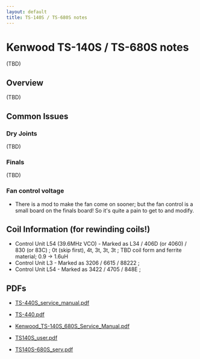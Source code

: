 ```yaml
---
layout: default
title: TS-140S / TS-680S notes
---
```


# Kenwood TS-140S / TS-680S notes

(TBD)

## Overview

(TBD)

## Common Issues

### Dry Joints

(TBD)

### Finals

(TBD)

### Fan control voltage

 * There is a mod to make the fan come on sooner; but the fan control
   is a small board on the finals board!  So it's quite a pain to get
   to and modify.

## Coil Information (for rewinding coils!)

 * Control Unit L54 (39.6MHz VCO) - Marked as L34 / 406D (or 4060) / 830 (or 83C) ; 0t (skip first), 4t, 3t, 3t, 3t ; TBD coil form and ferrite material; 0.9 -> 1.6uH
 * Control Unit L3 - Marked as 3206 / 6615 / 88222 ;
 * Control Unit L54 - Marked as 3422 / 4705 / 848E ;

## PDFs

 * [TS-440S_service_manual.pdf](TS-440S_service_manual.pdf)
 * [TS-440.pdf](TS-440.pdf)

 * [Kenwood_TS-140S_680S_Service_Manual.pdf](Kenwood_TS-140S_680S_Service_Manual.pdf)
 * [TS140S_user.pdf](TS140S_user.pdf)
 * [TS140S-680S_serv.pdf](TS140S-680S_serv.pdf)

